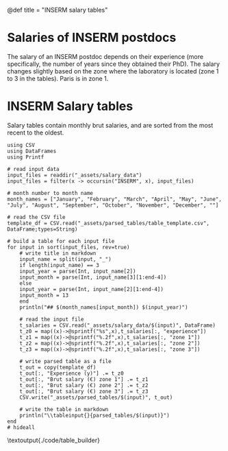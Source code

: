 
@def title = "INSERM salary tables"

# Salaries of INSERM postdocs
The salary of an INSERM postdoc depends on their experience (more specifically, the number of years since they obtained their PhD).
The salary changes slightly based on the zone where the laboratory is located (zone 1 to 3 in the tables). 
Paris is in zone 1.

# INSERM Salary tables

Salary tables contain monthly brut salaries, and are sorted from the most recent to the oldest.


```julia:./code/table_builder
using CSV
using DataFrames
using Printf

# read input data
input_files = readdir("_assets/salary_data")
input_files = filter(x -> occursin("INSERM", x), input_files)

# month number to month name
month_names = ["January", "February", "March", "April", "May", "June", "July", "August", "September", "October", "November", "December", ""]

# read the CSV file
template_df = CSV.read("_assets/parsed_tables/table_template.csv", DataFrame;types=String)

# build a table for each input file
for input in sort(input_files, rev=true)
    # write title in markdown
    input_name = split(input, "_")
    if length(input_name) == 3
	input_year = parse(Int, input_name[2])
	input_month = parse(Int, input_name[3][1:end-4])
    else
	input_year = parse(Int, input_name[2][1:end-4])
	input_month = 13
    end
    println("## $(month_names[input_month]) $(input_year)")

    # read the input file
    t_salaries = CSV.read("_assets/salary_data/$(input)", DataFrame)
    t_z0 = map((x)->@sprintf("%s",x),t_salaries[:, "experience"])
    t_z1 = map((x)->@sprintf("%.2f",x),t_salaries[:, "zone 1"])
    t_z2 = map((x)->@sprintf("%.2f",x),t_salaries[:, "zone 2"])
    t_z3 = map((x)->@sprintf("%.2f",x),t_salaries[:, "zone 3"])

    # write parsed table as a file
    t_out = copy(template_df)
    t_out[:, "Experience (y)"] .= t_z0
    t_out[:, "Brut salary (€) zone 1"] .= t_z1
    t_out[:, "Brut salary (€) zone 2"] .= t_z2
    t_out[:, "Brut salary (€) zone 3"] .= t_z3
    CSV.write("_assets/parsed_tables/$(input)", t_out)

    # write the table in markdown
    println("\\tableinput{}{parsed_tables/$(input)}")
end
# hideall
```

\textoutput{./code/table_builder}
